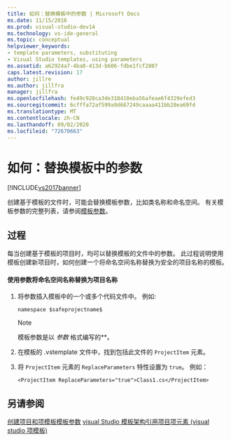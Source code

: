 ```yaml
---
title: 如何：替换模板中的参数 | Microsoft Docs
ms.date: 11/15/2016
ms.prod: visual-studio-dev14
ms.technology: vs-ide-general
ms.topic: conceptual
helpviewer_keywords:
- template parameters, substituting
- Visual Studio templates, using parameters
ms.assetid: a62924a7-4ba0-413d-b606-fdbe1fcf2807
caps.latest.revision: 17
author: jillre
ms.author: jillfra
manager: jillfra
ms.openlocfilehash: fe49c928ca3de318410eba56afeae6f4329efed3
ms.sourcegitcommit: 6cfffa72af599a9d667249caaaa411bb28ea69fd
ms.translationtype: MT
ms.contentlocale: zh-CN
ms.lasthandoff: 09/02/2020
ms.locfileid: "72670663"
---
```

# <a name="how-to-substitute-parameters-in-a-template"></a>如何：替换模板中的参数
[!INCLUDE[vs2017banner](../includes/vs2017banner.md)]

创建基于模板的文件时，可能会替换模板参数，比如类名称和命名空间。 有关模板参数的完整列表，请参阅[模板参数](../ide/template-parameters.md)。

## <a name="procedure"></a>过程
 每当创建基于模板的项目时，均可以替换模板的文件中的参数。 此过程说明使用模板创建新项目时，如何创建一个将命名空间名称替换为安全的项目名称的模板。

#### <a name="to-use-a-parameter-to-replace-namespace-name-with-the-project-name"></a>使用参数将命名空间名称替换为项目名称

1. 将参数插入模板中的一个或多个代码文件中。 例如:

    ```
    namespace $safeprojectname$
    ```

    > [!NOTE]
    > 模板参数是以 $参数$ 格式编写的**。

2. 在模板的 .vstemplate 文件中，找到包括此文件的 `ProjectItem` 元素。

3. 将 `ProjectItem` 元素的 `ReplaceParameters` 特性设置为 `true`。 例如：

    ```
    <ProjectItem ReplaceParameters="true">Class1.cs</ProjectItem>
    ```

## <a name="see-also"></a>另请参阅
 [创建项目和项模板](../ide/creating-project-and-item-templates.md)[模板参数](../ide/template-parameters.md) [visual Studio 模板架构引用](../extensibility/visual-studio-template-schema-reference.md)[项目项元素 (visual studio 项模板) ](../extensibility/projectitem-element-visual-studio-item-templates.md)
